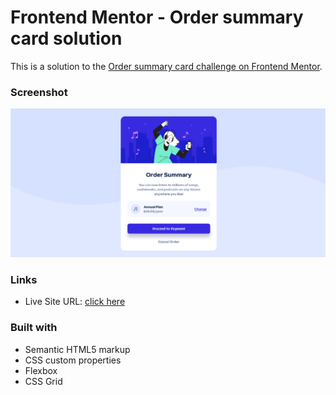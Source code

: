 # Frontend Mentor - Order summary card solution

This is a solution to the [Order summary card challenge on Frontend Mentor](https://www.frontendmentor.io/challenges/order-summary-component-QlPmajDUj). 


### Screenshot

![screen shot](images/screenshot.png)

### Links

- Live Site URL: [click here](https://chirag-bishnoi.github.io/order-summary-component/)

### Built with

- Semantic HTML5 markup
- CSS custom properties
- Flexbox
- CSS Grid
